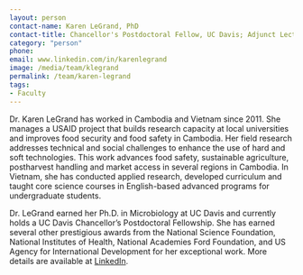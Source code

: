 ```yaml
---
layout: person
contact-name: Karen LeGrand, PhD
contact-title: Chancellor's Postdoctoral Fellow, UC Davis; Adjunct Lecturer, Royal University of Agriculture, Cambodia
category: "person"
phone:
email: www.linkedin.com/in/karenlegrand
image: /media/team/klegrand
permalink: /team/karen-legrand
tags:
- Faculty
---
```


Dr. Karen LeGrand has worked in Cambodia and Vietnam since 2011.  She manages a USAID project that builds research capacity at local universities and improves food security and food safety in Cambodia.  Her field research addresses technical and social challenges to enhance the use of hard and soft technologies.  This work advances food safety, sustainable agriculture, postharvest handling and market access in several regions in Cambodia.  In Vietnam, she has conducted applied research, developed curriculum and taught core science courses in English-based advanced programs for undergraduate students. <br>

Dr. LeGrand earned her Ph.D. in Microbiology at UC Davis and currently holds a UC Davis Chancellor’s Postdoctoral Fellowship.  She has earned several other prestigious awards from the National Science Foundation, National Institutes of Health, National Academies Ford Foundation, and US Agency for International Development for her exceptional work.  More details are available at <a href="http://www.linkedin.com/in/karenlegrand">LinkedIn</a>.
